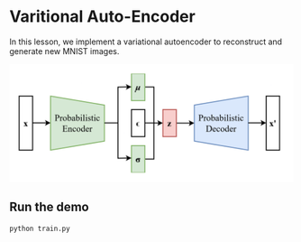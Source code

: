 # Varitional Auto-Encoder

In this lesson, we implement a variational autoencoder to reconstruct and generate new MNIST images.

![](variational-autoencoder.png)

## Run the demo

```bash
python train.py
```

